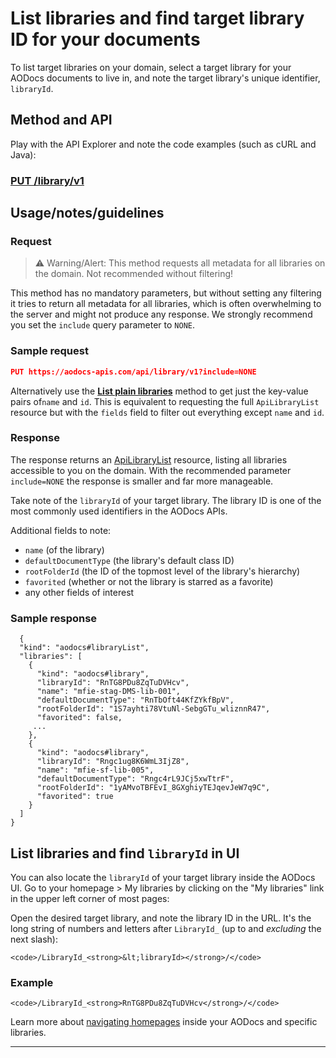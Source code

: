 # List libraries and find target library ID for your documents

To list target libraries on your domain, select a target library for your AODocs documents to live in, and note the target library's unique identifier, ```libraryId```.

## Method and API

Play with the API Explorer and note the code examples (such as cURL and Java):

### [PUT /library/v1](../../../../routes/library/v1/put)

## Usage/notes/guidelines

### Request


> ⚠  Warning/Alert: This method requests all metadata for all libraries on the domain.  Not recommended without filtering!

This method has no mandatory parameters, but without setting any filtering it tries to return all metadata for all libraries, which is often overwhelming to the server and might not produce any response.  We strongly recommend you set the ````include```` query parameter to ````NONE````.



### Sample request


```json
PUT https://aodocs-apis.com/api/library/v1?include=NONE
```

Alternatively use the **[List plain libraries](04-List%20all%20libraries%20plain)** method to get just the key-value pairs of```name``` and ```id```.  This is equivalent to requesting the full ```ApiLibraryList``` resource but with the ```fields``` field to filter out everything except ```name``` and ```id```.

### Response

The response returns an [ApiLibraryList](https://api.aodocs-staging.com/docs/aodocs-staging.altirnao.com/1/types/ApiLibraryList) resource, listing all libraries accessible to you on the domain.  With the recommended parameter ````include=NONE```` the response is smaller and far more manageable.

Take note of the ````libraryId```` of your target library.  The library ID is one of the most commonly used identifiers in the AODocs APIs.

Additional fields to note:

*   ````name```` (of the library)
*   ````defaultDocumentType```` (the library's default class ID)
*   ````rootFolderId```` (the ID of the topmost level of the library's hierarchy)
*   ````favorited```` (whether or not the library is starred as a favorite)
*   any other fields of interest

### Sample response

```
  {
  "kind": "aodocs#libraryList",
  "libraries": [
    {
      "kind": "aodocs#library",
      "libraryId": "RnTG8PDu8ZqTuDVHcv",
      "name": "mfie-stag-DMS-lib-001",
      "defaultDocumentType": "RnTbOft44KfZYkfBpV",
      "rootFolderId": "1S7ayhti78VtuNl-SebgGTu_wliznnR47",
      "favorited": false,
	 ...
    },
    {
      "kind": "aodocs#library",
      "libraryId": "Rngc1ug8K6WmL3IjZ8",
      "name": "mfie-sf-lib-005",
      "defaultDocumentType": "Rngc4rL9JCj5xwTtrF",
      "rootFolderId": "1yAMvoTBFEvI_8GXghiyTEJqevJeW7q9C",
      "favorited": true
    }
  ]
}
```

## List libraries and find ```libraryId``` in UI

You can also locate the ````libraryId```` of your target library inside the AODocs UI.  Go to your homepage > My libraries by clicking on the "My libraries" link in the upper left corner of most pages:

Open the desired target library, and note the library ID in the URL.  It's the long string of numbers and letters after `LibraryId_` (up to and _excluding_ the next slash):

```
<code>/LibraryId_<strong>&lt;libraryId></strong>/</code>
```

### Example

```
<code>/LibraryId_<strong>RnTG8PDu8ZqTuDVHcv</strong>/</code>
```

Learn more about [navigating homepages](https://support.aodocs.com/hc/en-us/articles/208769506-What-is-the-AODocs-homepage-#h_594b6e3a-aebb-4b71-8d8e-a4c8aad7cc51) inside your AODocs and specific libraries.

---